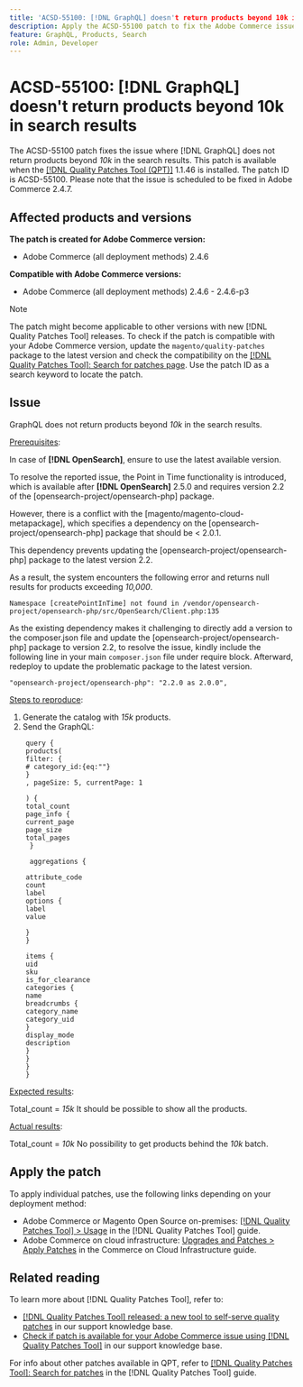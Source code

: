 ```yaml
---
title: 'ACSD-55100: [!DNL GraphQL] doesn't return products beyond 10k in search results'
description: Apply the ACSD-55100 patch to fix the Adobe Commerce issue where the GraphQL does not return products beyond *10k* in the search results.
feature: GraphQL, Products, Search 
role: Admin, Developer 
---
```

# ACSD-55100: [!DNL GraphQL] doesn't return products beyond 10k in search results

The ACSD-55100 patch fixes the issue where [!DNL GraphQL] does not return products beyond *10k* in the search results. This patch is available when the [[!DNL Quality Patches Tool (QPT)]](/help/announcements/adobe-commerce-announcements/magento-quality-patches-released-new-tool-to-self-serve-quality-patches.md) 1.1.46 is installed. The patch ID is ACSD-55100. Please note that the issue is scheduled to be fixed in Adobe Commerce 2.4.7. 

## Affected products and versions

**The patch is created for Adobe Commerce version:**

* Adobe Commerce (all deployment methods) 2.4.6

**Compatible with Adobe Commerce versions:**

* Adobe Commerce (all deployment methods) 2.4.6 - 2.4.6-p3

>[!NOTE]
>
>The patch might become applicable to other versions with new [!DNL Quality Patches Tool] releases. To check if the patch is compatible with your Adobe Commerce version, update the `magento/quality-patches` package to the latest version and check the compatibility on the [[!DNL Quality Patches Tool]: Search for patches page](https://experienceleague.adobe.com/tools/commerce-quality-patches/index.html). Use the patch ID as a search keyword to locate the patch.

## Issue

GraphQL does not return products beyond *10k* in the search results.

<u>Prerequisites</u>:

In case of **[!DNL OpenSearch]**, ensure to use the latest available version. 

To resolve the reported issue, the Point in Time functionality is introduced, which is available after **[!DNL OpenSearch]** 2.5.0 and requires version 2.2 of the [opensearch-project/opensearch-php] package. 

However, there is a conflict with the [magento/magento-cloud-metapackage], which specifies a dependency on the [opensearch-project/opensearch-php] package that should be < 2.0.1.  


This dependency prevents updating the [opensearch-project/opensearch-php] package to the latest version 2.2. 

As a result, the system encounters the following error and returns null results for products exceeding *10,000*.

`Namespace [createPointInTime] not found in /vendor/opensearch-project/opensearch-php/src/OpenSearch/Client.php:135`

 As the existing dependency makes it challenging to directly add a version to the composer.json file and update the [opensearch-project/opensearch-php] package to version 2.2, to resolve the issue, kindly include the following line in your main `composer.json` file under require block. Afterward, redeploy to update the problematic package to the latest version.

`"opensearch-project/opensearch-php": "2.2.0 as 2.0.0",`

<u>Steps to reproduce</u>:

1. Generate the catalog with *15k* products.
1. Send the GraphQL:

```
    query {
    products(
    filter: {
    # category_id:{eq:""}
    }
    , pageSize: 5, currentPage: 1

    ) {
    total_count
    page_info {
    current_page
    page_size
    total_pages
     }

     aggregations {

    attribute_code
    count
    label
    options {
    label
    value

    }
    }

    items {
    uid
    sku
    is_for_clearance
    categories {
    name
    breadcrumbs {
    category_name
    category_uid
    }
    display_mode
    description
    }
    }
    }
    }
```

<u>Expected results</u>:

Total_count = *15k*
It should be possible to show all the products.

<u>Actual results</u>:

Total_count = *10k*
No possibility to get products behind the *10k* batch.

## Apply the patch

To apply individual patches, use the following links depending on your deployment method:

* Adobe Commerce or Magento Open Source on-premises: [[!DNL Quality Patches Tool] > Usage](https://experienceleague.adobe.com/docs/commerce-operations/tools/quality-patches-tool/usage.html) in the [!DNL Quality Patches Tool] guide.
* Adobe Commerce on cloud infrastructure: [Upgrades and Patches > Apply Patches](https://experienceleague.adobe.com/docs/commerce-cloud-service/user-guide/develop/upgrade/apply-patches.html) in the Commerce on Cloud Infrastructure guide.

## Related reading

To learn more about [!DNL Quality Patches Tool], refer to:

* [[!DNL Quality Patches Tool] released: a new tool to self-serve quality patches](/help/announcements/adobe-commerce-announcements/magento-quality-patches-released-new-tool-to-self-serve-quality-patches.md) in our support knowledge base.
* [Check if patch is available for your Adobe Commerce issue using [!DNL Quality Patches Tool]](/help/support-tools/patches-available-in-qpt-tool/check-patch-for-magento-issue-with-magento-quality-patches.md) in our support knowledge base.

For info about other patches available in QPT, refer to [[!DNL Quality Patches Tool]: Search for patches](https://experienceleague.adobe.com/tools/commerce-quality-patches/index.html) in the [!DNL Quality Patches Tool] guide.

